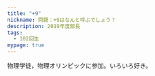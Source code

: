 ```yaml
---
title: "+9"
nickname: 問題：+9はなんと呼ぶでしょう？
description: 2019年度部長
tags:
  - 102回生
mypage: true
---
```

物理学徒，物理オリンピックに参加。いろいろ好き。